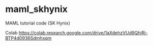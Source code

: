 # maml_skhynix
MAML tutorial code (SK Hynix)

Colab
https://colab.research.google.com/drive/1aXdehzVUd9QhjRj-BTP4d0936Sdmhxqm

